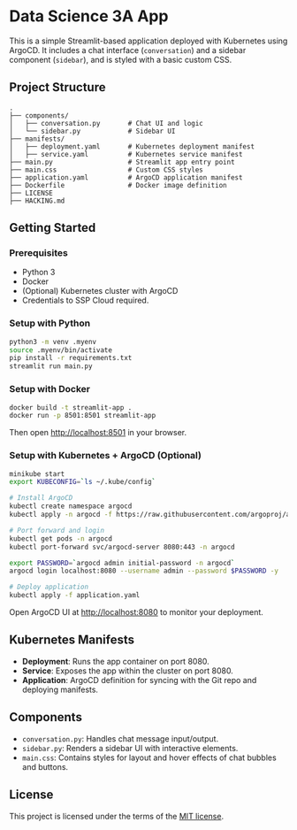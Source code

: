 # Data Science 3A App

This is a simple Streamlit-based application deployed with Kubernetes using ArgoCD. It includes a chat interface (`conversation`) and a sidebar component (`sidebar`), and is styled with a basic custom CSS.

## Project Structure

```
.
├── components/
│   ├── conversation.py       # Chat UI and logic
│   └── sidebar.py            # Sidebar UI
├── manifests/
│   ├── deployment.yaml       # Kubernetes deployment manifest
│   ├── service.yaml          # Kubernetes service manifest
├── main.py                   # Streamlit app entry point
├── main.css                  # Custom CSS styles
├── application.yaml          # ArgoCD application manifest
├── Dockerfile                # Docker image definition
├── LICENSE
├── HACKING.md
```

## Getting Started

### Prerequisites

- Python 3
- Docker
- (Optional) Kubernetes cluster with ArgoCD
- Credentials to SSP Cloud required.

### Setup with Python

```bash
python3 -m venv .myenv
source .myenv/bin/activate
pip install -r requirements.txt
streamlit run main.py
```

### Setup with Docker

```bash
docker build -t streamlit-app .
docker run -p 8501:8501 streamlit-app
```

Then open [http://localhost:8501](http://localhost:8501) in your browser.

### Setup with Kubernetes + ArgoCD (Optional)

```bash
minikube start
export KUBECONFIG=`ls ~/.kube/config`

# Install ArgoCD
kubectl create namespace argocd
kubectl apply -n argocd -f https://raw.githubusercontent.com/argoproj/argo-cd/stable/manifests/install.yaml

# Port forward and login
kubectl get pods -n argocd
kubectl port-forward svc/argocd-server 8080:443 -n argocd

export PASSWORD=`argocd admin initial-password -n argocd`
argocd login localhost:8080 --username admin --password $PASSWORD -y

# Deploy application
kubectl apply -f application.yaml
```

Open ArgoCD UI at [http://localhost:8080](http://localhost:8080) to monitor your deployment.

## Kubernetes Manifests

- **Deployment**: Runs the app container on port 8080.
- **Service**: Exposes the app within the cluster on port 8080.
- **Application**: ArgoCD definition for syncing with the Git repo and deploying manifests.

## Components

- `conversation.py`: Handles chat message input/output.
- `sidebar.py`: Renders a sidebar UI with interactive elements.
- `main.css`: Contains styles for layout and hover effects of chat bubbles and buttons.

## License

This project is licensed under the terms of the [MIT license](./LICENSE).
